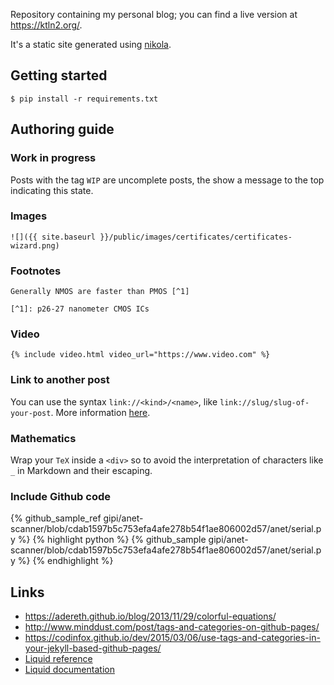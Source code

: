 Repository containing my personal blog; you can find a live version at https://ktln2.org/.

It's a static site generated using [nikola](https://getnikola.com/).

## Getting started

```
$ pip install -r requirements.txt
```

## Authoring guide

### Work in progress

Posts with the tag ``WIP`` are uncomplete posts, the show a message to the top
indicating this state.

### Images

```
![]({{ site.baseurl }}/public/images/certificates/certificates-wizard.png)
```

### Footnotes

```
Generally NMOS are faster than PMOS [^1]

[^1]: p26-27 nanometer CMOS ICs
```

### Video

    {% include video.html video_url="https://www.video.com" %}

### Link to another post

You can use the syntax ``link://<kind>/<name>``, like
``link://slug/slug-of-your-post``. More information [here](https://getnikola.com/path-handlers.html).

### Mathematics

Wrap your ``TeX`` inside a ``<div>`` so to avoid the interpretation
of characters like ``_`` in Markdown and their escaping.

### Include Github code

{% github_sample_ref gipi/anet-scanner/blob/cdab1597b5c753efa4afe278b54f1ae806002d57/anet/serial.py %}
{% highlight python %}
{% github_sample gipi/anet-scanner/blob/cdab1597b5c753efa4afe278b54f1ae806002d57/anet/serial.py %}
{% endhighlight %}

## Links

 - https://adereth.github.io/blog/2013/11/29/colorful-equations/
 - http://www.minddust.com/post/tags-and-categories-on-github-pages/
 - https://codinfox.github.io/dev/2015/03/06/use-tags-and-categories-in-your-jekyll-based-github-pages/
 - [Liquid reference](https://docs.shopify.com/themes/liquid)
 - [Liquid documentation](https://github.com/Shopify/liquid/wiki/Liquid-for-Designers)

